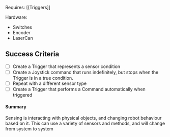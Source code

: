 Requires:
[[Triggers]]

Hardware: 
- Switches
- Encoder
- LaserCan

## Success Criteria
- [ ] Create a Trigger that represents a sensor condition
- [ ] Create a Joystick command that runs indefinitely, but stops when the Trigger is in a true condition. 
- [ ] Repeat with a different sensor type
- [ ] Create a Trigger that performs a Command automatically when triggered

#### Summary
Sensing is interacting with physical objects, and changing robot behaviour based on it.
This can use a variety of sensors and methods, and will change from system to system


